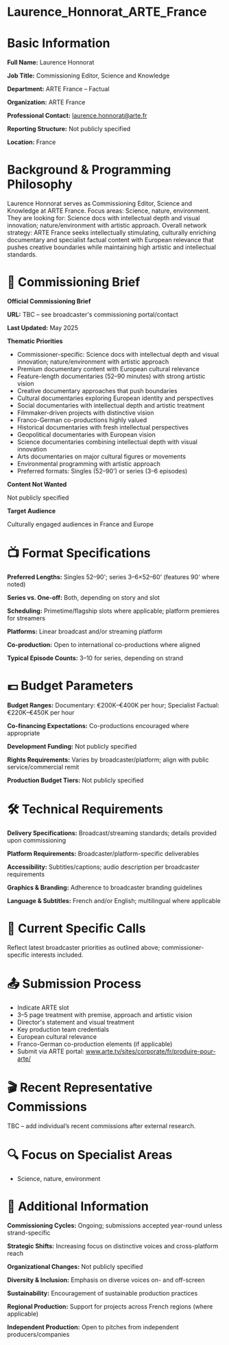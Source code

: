 # Laurence_Honnorat_ARTE_France

# Basic Information

**Full Name:** Laurence Honnorat

**Job Title:** Commissioning Editor, Science and Knowledge

**Department:** ARTE France – Factual

**Organization:** ARTE France

**Professional Contact:** laurence.honnorat@arte.fr

**Reporting Structure:** Not publicly specified

**Location:** France

# Background & Programming Philosophy

Laurence Honnorat serves as Commissioning Editor, Science and Knowledge at ARTE France. Focus areas: Science, nature, environment. They are looking for: Science docs with intellectual depth and visual innovation; nature/environment with artistic approach. Overall network strategy: ARTE France seeks intellectually stimulating, culturally enriching documentary and specialist factual content with European relevance that pushes creative boundaries while maintaining high artistic and intellectual standards.

# 📄 Commissioning Brief

**Official Commissioning Brief**

**URL:** TBC – see broadcaster's commissioning portal/contact

**Last Updated:** May 2025

**Thematic Priorities**

- Commissioner-specific: Science docs with intellectual depth and visual innovation; nature/environment with artistic approach
- Premium documentary content with European cultural relevance
- Feature-length documentaries (52–90 minutes) with strong artistic vision
- Creative documentary approaches that push boundaries
- Cultural documentaries exploring European identity and perspectives
- Social documentaries with intellectual depth and artistic treatment
- Filmmaker-driven projects with distinctive vision
- Franco-German co-productions highly valued
- Historical documentaries with fresh intellectual perspectives
- Geopolitical documentaries with European vision
- Science documentaries combining intellectual depth with visual innovation
- Arts documentaries on major cultural figures or movements
- Environmental programming with artistic approach
- Preferred formats: Singles (52–90') or series (3–6 episodes)

**Content Not Wanted**

Not publicly specified

**Target Audience**

Culturally engaged audiences in France and Europe

# 📺 Format Specifications

**Preferred Lengths:** Singles 52–90'; series 3–6×52–60' (features 90' where noted)

**Series vs. One-off:** Both, depending on story and slot

**Scheduling:** Primetime/flagship slots where applicable; platform premieres for streamers

**Platforms:** Linear broadcast and/or streaming platform

**Co-production:** Open to international co-productions where aligned

**Typical Episode Counts:** 3–10 for series, depending on strand

# 💷 Budget Parameters

**Budget Ranges:** Documentary: €200K–€400K per hour; Specialist Factual: €220K–€450K per hour

**Co-financing Expectations:** Co-productions encouraged where appropriate

**Development Funding:** Not publicly specified

**Rights Requirements:** Varies by broadcaster/platform; align with public service/commercial remit

**Production Budget Tiers:** Not publicly specified

# 🛠️ Technical Requirements

**Delivery Specifications:** Broadcast/streaming standards; details provided upon commissioning

**Platform Requirements:** Broadcaster/platform-specific deliverables

**Accessibility:** Subtitles/captions; audio description per broadcaster requirements

**Graphics & Branding:** Adherence to broadcaster branding guidelines

**Language & Subtitles:** French and/or English; multilingual where applicable

# 📢 Current Specific Calls

Reflect latest broadcaster priorities as outlined above; commissioner-specific interests included.

# 📤 Submission Process

- Indicate ARTE slot
- 3–5 page treatment with premise, approach and artistic vision
- Director's statement and visual treatment
- Key production team credentials
- European cultural relevance
- Franco-German co-production elements (if applicable)
- Submit via ARTE portal: www.arte.tv/sites/corporate/fr/produire-pour-arte/

# 🎬 Recent Representative Commissions

TBC – add individual’s recent commissions after external research.

# 🔍 Focus on Specialist Areas

- Science, nature, environment

# 📅 Additional Information

**Commissioning Cycles:** Ongoing; submissions accepted year-round unless strand-specific

**Strategic Shifts:** Increasing focus on distinctive voices and cross-platform reach

**Organizational Changes:** Not publicly specified

**Diversity & Inclusion:** Emphasis on diverse voices on- and off-screen

**Sustainability:** Encouragement of sustainable production practices

**Regional Production:** Support for projects across French regions (where applicable)

**Independent Production:** Open to pitches from independent producers/companies
